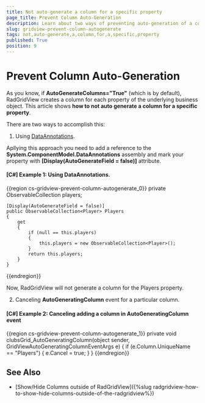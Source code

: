 ```yaml
---
title: Not auto-generate a column for a specific property
page_title: Prevent Column Auto-Generation
description: Learn about two ways of preventing auto-generation of a column for a specific property within RadGridView - Telerik's WPF DataGrid.
slug: gridview-prevent-column-autogenerate
tags: not,auto-generate,a,column,for,a,specific,property
published: True
position: 9
---
```


# Prevent Column Auto-Generation

As you know, if __AutoGenerateColumns="True"__ (which is by default), RadGridView creates a column for each property of the underlying business object. This article shows __how to not auto generate a column for a specific property__.

There are two ways to accomplish this:

1. Using [DataAnnotations](http://msdn.microsoft.com/en-us/library/system.componentmodel.dataannotations.aspx?appId=Dev10IDEF1&l=EN-US&k=k(SYSTEM.COMPONENTMODEL.DATAANNOTATIONS.DISPLAYATTRIBUTE.AUTOGENERATEFIELD);k(AUTOGENERATEFIELD);k(TargetFrameworkMoniker-)).

Apllying this approach you need to add a reference to the __System.ComponentModel.DataAnnotations__ assembly and mark your property with __[Display(AutoGenerateField = false)]__ attribute.

#### __[C#] Example 1: Using DataAnnotations.__

{{region cs-gridview-prevent-column-autogenerate_0}}
	private ObservableCollection<Player> players;
	
	[Display(AutoGenerateField = false)]
	public ObservableCollection<Player> Players
	{
	    get
	    {
	        if (null == this.players)
	        {
	            this.players = new ObservableCollection<Player>();
	        }
	        return this.players;
	    }
	}
{{endregion}}

Now, RadGridView will not generate a column for the Players property. 

2. Canceling __AutoGeneratingColumn__ event for a particular column.

#### __[C#] Example 2: Canceling adding a column in AutoGeneratingColumn event__

{{region cs-gridview-prevent-column-autogenerate_1}}
	private void clubsGrid_AutoGeneratingColumn(object sender, GridViewAutoGeneratingColumnEventArgs e)
	{
	    if (e.Column.UniqueName == "Players")
	    {
	        e.Cancel = true;
	    }
	}
{{endregion}}

## See Also

 * [Show/Hide Columns outside of RadGridView]({%slug radgridview-how-to-show-hide-columns-outside-of-the-radgridview%})






